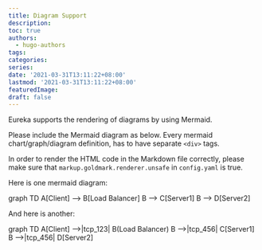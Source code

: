 ```yaml
---
title: Diagram Support
description:
toc: true
authors:
  - hugo-authors
tags:
categories:
series:
date: '2021-03-31T13:11:22+08:00'
lastmod: '2021-03-31T13:11:22+08:00'
featuredImage:
draft: false
---
```


Eureka supports the rendering of diagrams by using Mermaid.

<!--more-->


Please include the Mermaid diagram as below. Every mermaid chart/graph/diagram definition, has to have separate `<div>` tags.

In order to render the HTML code in the Markdown file correctly, please make sure that `markup.goldmark.renderer.unsafe` in `config.yaml` is true.

Here is one mermaid diagram:

<div class="mermaid">
  graph TD
  A[Client] --> B[Load Balancer]
  B --> C[Server1]
  B --> D[Server2]
</div>

And here is another:

<div class="mermaid">
  graph TD
  A[Client] -->|tcp_123| B(Load Balancer)
  B -->|tcp_456| C[Server1]
  B -->|tcp_456| D[Server2]
</div>